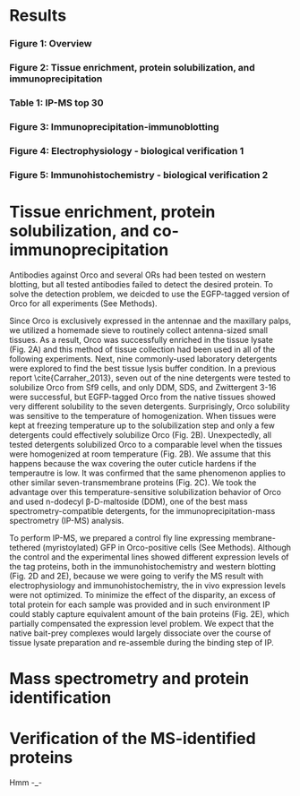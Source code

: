 # Results

### Figure 1: Overview
### Figure 2: Tissue enrichment, protein solubilization, and immunoprecipitation
### Table 1: IP-MS top 30
### Figure 3: Immunoprecipitation-immunoblotting
### Figure 4: Electrophysiology - biological verification 1 
### Figure 5: Immunohistochemistry - biological verification 2 
# 
# Tissue enrichment, protein solubilization, and co-immunoprecipitation
Antibodies against Orco and several ORs had been tested on western blotting, but all tested antibodies failed to detect the desired protein. To solve the detection problem, we deicded to use the EGFP-tagged version of Orco for all experiments (See Methods).

Since Orco is exclusively expressed in the antennae and the maxillary palps, we utilized a homemade sieve to routinely collect antenna-sized small tissues. As a result, Orco was successfully enriched in the tissue lysate (Fig. 2A) and this method of tissue collection had been used in all of the following experiments. Next, nine commonly-used laboratory detergents were explored to find the best tissue lysis buffer condition. In a previous report \cite{Carraher_2013}, seven out of the nine detergents were tested to solubilize Orco from Sf9 cells, and only DDM, SDS, and Zwittergent 3-16 were successful, but EGFP-tagged Orco from the native tissues showed very different solubility to the seven detergents. Surprisingly, Orco solubility was sensitive to the temperature of homogenization. When tissues were kept at freezing temperature up to the solubilization step and only a few detergents could effectively solubilize Orco (Fig. 2B). Unexpectedly, all tested detergents solubilized Orco to a comparable level when the tissues were homogenized at room temperature (Fig. 2B). We assume that this happens because the wax covering the outer cuticle hardens if the temperautre is low. It was confirmed that the same phenomenon applies to other similar seven-transmembrane proteins (Fig. 2C). We took the advantage over this temperature-sensitive solubilization behavior of Orco and used n-dodecyl β-D-maltoside (DDM), one of the best mass spectrometry-compatible detergents, for the immunoprecipitation-mass spectrometry (IP-MS) analysis. 

To perform IP-MS, we prepared a control fly line expressing membrane-tethered (myristoylated) GFP in Orco-positive cells (See Methods). Although the control and the experimental lines showed different expression levels of the tag proteins, both in the immunohistochemistry and western blotting (Fig. 2D and 2E), because we were going to verify the MS result with electrophysiology and immunohistochemistry, the in vivo expression levels were not optimized. To minimize the effect of the disparity, an excess of total protein for each sample was provided and in such environment IP could stably capture equivalent amount of the bain proteins (Fig. 2E), which partially compensated the expression level problem. We expect that the native bait-prey complexes would largely dissociate over the course of tissue lysate preparation and re-assemble during the binding step of IP.
# 
# Mass spectrometry and protein identification


# Verification of the MS-identified proteins
Hmm -_-